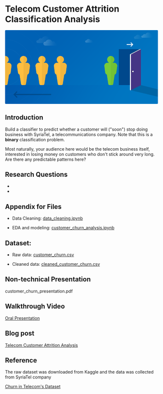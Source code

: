 
# Telecom Customer Attrition Classification Analysis
![](churn.png)

## Introduction

Build a classifier to predict whether a customer will ("soon") stop doing business with SyriaTel, a telecommunications company. Note that this is a **binary** classification problem.

Most naturally, your audience here would be the telecom business itself, interested in losing money on customers who don't stick around very long. Are there any predictable patterns here?


## Research Questions

- 
-

## Appendix for Files
- Data Cleaning: <a href="https://github.com/linhmai19/dsc-mod-3-project-v2-1-online-ds-sp-000/blob/master/data_cleaning.ipynb">data_cleaning.ipynb</a>

- EDA and modeling: <a href="https://github.com/linhmai19/dsc-mod-3-project-v2-1-online-ds-sp-000/blob/master/customer_churn_analysis.ipynb">customer_churn_analysis.ipynb</a>

## Dataset:
- Raw data: <a href="https://github.com/linhmai19/dsc-mod-3-project-v2-1-online-ds-sp-000/blob/master/customer_churn.csv">customer_churn.csv</a>

- Cleaned data: <a href="">cleaned_customer_churn.csv</a>

## Non-technical Presentation

customer_churn_presentation.pdf

## Walkthrough Video

<a href="">Oral Presentation</a>

## Blog post

<a href="">Telecom Customer Attrition Analysis</a>

## Reference 
The raw dataset was downloaded from Kaggle and the data was collected from SyriaTel company 

<a href="https://www.kaggle.com/becksddf/churn-in-telecoms-dataset">Churn in Telecom's Dataset</a>

